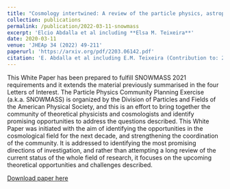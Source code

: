 ```yaml
---
title: "Cosmology intertwined: A review of the particle physics, astrophysics, and cosmology associated with the cosmological tensions and anomalies"
collection: publications
permalink: /publication/2022-03-11-snowmass
excerpt: 'Elcio Abdalla et al including **Elsa M. Teixeira**'
date: 2020-03-11
venue: 'JHEAp 34 (2022) 49-211'
paperurl: 'https://arxiv.org/pdf/2203.06142.pdf'
citation: 'E. Abdalla et al including E.M. Teixeira (Contribution to: 2022 Snowmass Summer Study), (2022). "Cosmology intertwined: A review of the particle physics, astrophysics, and cosmology associated with the cosmological tensions and anomalies" JHEAp 34 (2022) 49-211'
---
```

This White Paper has been prepared to fulfill SNOWMASS 2021 requirements and it extends the material previously summarised in the four Letters of Interest. The Particle Physics Community Planning Exercise (a.k.a. SNOWMASS) is organized by the Division of Particles and Fields of the American Physical Society, and this is an effort to bring together the community of theoretical physicists and cosmologists and identify promising opportunities to address the questions described. This White Paper was initiated with the aim of identifying the opportunities in the cosmological field for the next decade, and strengthening the coordination of the community. It is addressed to identifying the most promising directions of investigation, and rather than attempting a long review of the current status of the whole field of research, it focuses on the upcoming theoretical opportunities and challenges described.

[Download paper here](https://arxiv.org/pdf/2203.06142.pdf)
